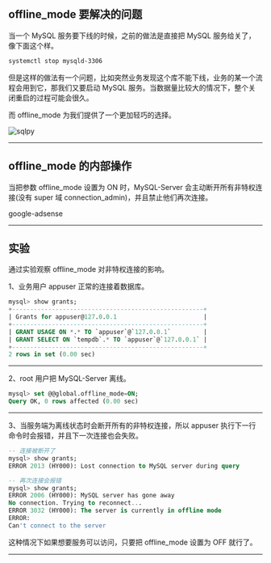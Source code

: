 ## offline_mode 要解决的问题

当一个 MySQL 服务要下线的时候，之前的做法是直接把 MySQL 服务给关了，像下面这个样。
```bash
systemctl stop mysqld-3306
```

但是这样的做法有一个问题，比如突然业务发现这个库不能下线，业务的某一个流程会用到它，那我们又要启动 MySQL 服务。当数据量比较大的情况下，整个关闭重启的过程可能会很久。

而 offline_mode 为我们提供了一个更加轻巧的选择。

![sqlpy](static/2020-22/sqlpy-0608.jpg)

---


## offline_mode 的内部操作
当把参数 offline_mode 设置为 ON 时，MySQL-Server 会主动断开所有非特权连接(没有 super 域 connection_admin)，并且禁止他们再次连接。

google-adsense

---

## 实验
通过实验观察 offline_mode 对非特权连接的影响。

1、业务用户 appuser 正常的连接着数据库。
```sql
mysql> show grants;
+-----------------------------------------------------+
| Grants for appuser@127.0.0.1                        |
+-----------------------------------------------------+
| GRANT USAGE ON *.* TO `appuser`@`127.0.0.1`         |
| GRANT SELECT ON `tempdb`.* TO `appuser`@`127.0.0.1` |
+-----------------------------------------------------+
2 rows in set (0.00 sec)
```
---

2、root 用户把 MySQL-Server 离线。
```sql
mysql> set @@global.offline_mode=ON;                                                             
Query OK, 0 rows affected (0.00 sec)
```

---

3、当服务端为离线状态时会断开所有的非特权连接，所以 appuser 执行下一行命令时会报错，并且下一次连接也会失败。
```sql
-- 连接被断开了
mysql> show grants;                                                                              
ERROR 2013 (HY000): Lost connection to MySQL server during query

-- 再次连接会报错
mysql> show grants;
ERROR 2006 (HY000): MySQL server has gone away
No connection. Trying to reconnect...
ERROR 3032 (HY000): The server is currently in offline mode
ERROR: 
Can't connect to the server

```

这种情况下如果想要服务可以访问，只要把 offline_mode 设置为 OFF 就行了。

---